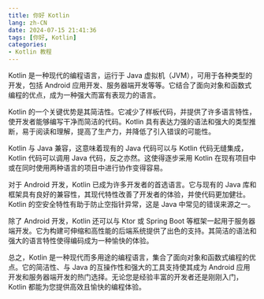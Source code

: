 ```yaml
---
title: 你好 Kotlin
lang: zh-CN
date: 2024-07-15 21:41:36
tags: [你好, Kotlin]
categories:
- Kotlin 教程
---
```


Kotlin 是一种现代的编程语言，运行于 Java 虚拟机（JVM），可用于各种类型的开发，包括 Android 应用开发、服务器端开发等等。它结合了面向对象和函数式编程的优点，成为一种强大而富有表现力的语言。

Kotlin 的一个关键优势是其简洁性。它减少了样板代码，并提供了许多语言特性，使开发者能够编写干净而简洁的代码。Kotlin 具有表达力强的语法和强大的类型推断，易于阅读和理解，提高了生产力，并降低了引入错误的可能性。

Kotlin 与 Java 兼容，这意味着现有的 Java 代码可以与 Kotlin 代码无缝集成，Kotlin 代码可以调用 Java 代码，反之亦然。这使得逐步采用 Kotlin 在现有项目中或在同时使用两种语言的项目中进行协作变得容易。

对于 Android 开发，Kotlin 已成为许多开发者的首选语言。它与现有的 Java 库和框架具有良好的兼容性，其现代特性改善了开发者的体验，并使代码更加健壮。Kotlin 的空安全特性有助于防止空指针异常，这是 Java 中常见的错误来源之一。

除了 Android 开发，Kotlin 还可以与 Ktor 或 Spring Boot 等框架一起用于服务器端开发。它为构建可伸缩和高性能的后端系统提供了出色的支持。其简洁的语法和强大的语言特性使得编码成为一种愉快的体验。

总之，Kotlin 是一种现代而多用途的编程语言，集合了面向对象和函数式编程的优点。它的简洁性、与 Java 的互操作性和强大的工具支持使其成为 Android 应用开发和服务器端开发的热门选择。无论您是经验丰富的开发者还是刚刚入门，Kotlin 都能为您提供高效且愉快的编程体验。
